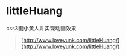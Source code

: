 # littleHuang
css3画小黄人并实现动画效果
> [http://www.loveyunk.com/littleHuang/](http://www.loveyunk.com/littleHuang/)
